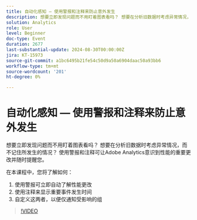 ```yaml
---
title: 自动化感知 — 使用警报和注释来防止意外发生
description: 想要立即发现问题而不用盯着图表看吗？ 想要在分析旧数据时考虑异常情况，而不记住所发生的情况？ 使用警报和注释可让Adobe Analytics意识到性能的重要更改并随时提醒您。 在本课程中，您将听到如何1。 使用警报可立即自动了解性能更改2. 使用注释来显示重要事件发生时间3. 自定义这两者，以便仅通知受影响的组
solution: Analytics
role: User
level: Beginner
doc-type: Event
duration: 2677
last-substantial-update: 2024-08-30T00:00:00Z
jira: KT-15973
source-git-commit: a1bc6495b21fe54c50d9a50a6904daac50a93bb6
workflow-type: tm+mt
source-wordcount: '201'
ht-degree: 0%

---
```



# 自动化感知 — 使用警报和注释来防止意外发生

想要立即发现问题而不用盯着图表看吗？ 想要在分析旧数据时考虑异常情况，而不记住所发生的情况？ 使用警报和注释可让Adobe Analytics意识到性能的重要更改并随时提醒您。

在本课程中，您将了解如何：

1. 使用警报可立即自动了解性能更改
2. 使用注释来显示重要事件发生时间
3. 自定义这两者，以便仅通知受影响的组

>[!VIDEO](https://video.tv.adobe.com/v/3432745/?learn=on)
